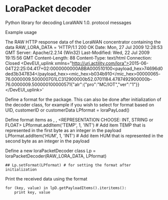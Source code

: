 # LoraPacket decoder
Python library for decoding LoraWAN 1.0. protocol messages

Example usage

The RAW HTTP response data of the LoraWAN concentrator containing the data
	RAW_LORA_DATA = 'HTTP/1.1 200 OK Date: Mon, 27 Jul 2009 12:28:53 GMT Server: Apache/2.2.14 (Win32) Last-Modified: Wed, 22 Jul 2009 19:15:56 GMT Content-Length: 88 Content-Type: text/html Connection: Closed <?xml version="1.0" encoding="UTF-8"?><DevEUI_uplink xmlns="http://uri.actility.com/lora"><Time>2015-06-04T22:25:04.417+02:00</Time><DevEUI>00000000ABBA0005</DevEUI><FPort>10</FPort><FCntUp>10</FCntUp><FCntDn>0</FCntDn><payload_hex>74696d0ded3b347834</payload_hex><mic_hex>b034b910</mic_hex><Lrcid>00000065</Lrcid><LrrRSSI>-76.000000</LrrRSSI><LrrSNR>9.500000</LrrSNR><SpFact>7</SpFact><SubBand>G1</SubBand><Channel>LC3</Channel><DevLrrCnt>1</DevLrrCnt><Lrrid>2900000b</Lrrid><LrrLAT>52.070118</LrrLAT><LrrLON>4.478749</LrrLON><Lrrs><Lrr><Lrrid>2900000b</Lrrid><LrrRSSI>-76.000000</LrrRSSI><LrrSNR>9.500000</LrrSNR></Lrr></Lrrs><CustomerID>100000571</CustomerID><CustomerData>{"alr":{"pro":"MC/IOT","ver":"1"}}</CustomerData></DevEUI_uplink>'

Define a format for the package. This can also be done after initialization of the decoder class, for example if you wish to select for format based on UID, customerID or customerData
	LPformat = loraPayLoad()

Define format items as <MEANING>, <NUMBER OF BYTES IN PAYLOAD>, <REPRESENTATION CHOOSE: INT, STRING or FLOAT>
	LPformat.addItem('TEMP', 	1, 'INT')  # Add item TEMP that is represented in the first byte as an integer in the payload
	LPformat.addItem('HUM', 	1, 'INT')  	# Add item HUM that is represented in the second byte as an integer in the payload

Define a new loraPacketDecoder class
	Lp = loraPacketDecoder(RAW_LORA_DATA, LPformat)

	## Lp.setFormat(LPformat) # for setting the format after initialization

Print the received data using the format

	for (key, value) in lpD.getPayloadItems().iteritems():
		print key, value